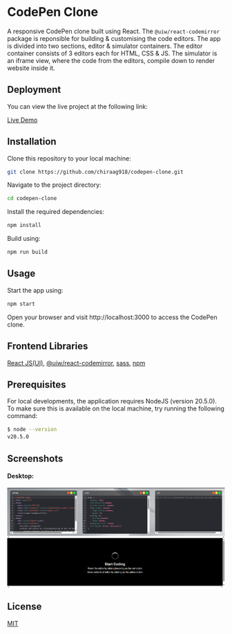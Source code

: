 # CodePen Clone

A responsive CodePen clone built using React. The `@uiw/react-codemirror` package is reponsible for building & customising the code editors. The app is divided into two sections, editor & simulator containers. The editor container consists of 3 editors each for HTML, CSS & JS. The simulator is an iframe view, where the code from the editors, compile down to render website inside it.

## Deployment

You can view the live project at the following link:

[Live Demo](https://codepen-clone-three-psi.vercel.app/)

## Installation

Clone this repository to your local machine:

```bash
git clone https://github.com/chiraag918/codepen-clone.git
```

Navigate to the project directory:

```bash
cd codepen-clone
```

Install the required dependencies:

```bash
npm install
```

Build using:

```bash
npm run build
```


## Usage 

Start the app using:

```bash
npm start
```

Open your browser and visit http://localhost:3000 to access the CodePen clone.


## Frontend Libraries

[React JS(UI)](https://reactjs.org/docs/getting-started.html),
[@uiw/react-codemirror](https://www.npmjs.com/package/@uiw/react-codemirror),
[sass](https://sass-lang.com/documentation/),
[npm](https://www.npmjs.com/)


## Prerequisites

For local developments, the application requires NodeJS (version 20.5.0). To make sure this is available on the local machine, try running the following command:

```bash
$ node --version
v20.5.0
```


## Screenshots

#### Desktop:

<img width="1792" src="https://github.com/deepikaa0402/Codepen-Clone/blob/main/src/assets/images/Screenshot-desktop.png">

<a name="license"></a>

## License

[MIT](https://choosealicense.com/licenses/mit/)
